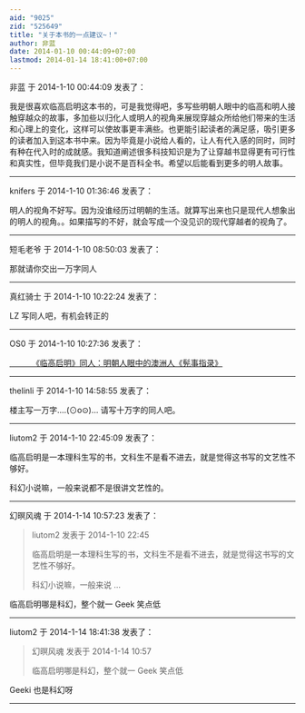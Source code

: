 ```yaml
---
aid: "9025"
zid: "525649"
title: "关于本书的一点建议~！"
author: 非蓝
date: 2014-01-10 00:44:09+07:00
lastmod: 2014-01-14 18:41:00+07:00
---
```


非蓝 于 2014-1-10 00:44:09 发表了：

我是很喜欢临高启明这本书的，可是我觉得吧，多写些明朝人眼中的临高和明人接触穿越众的故事，多加些以归化人或明人的视角来展现穿越众所给他们带来的生活和心理上的变化，这样可以使故事更丰满些。也更能引起读者的满足感，吸引更多的读者加入到这本书中来。因为毕竟是小说给人看的，让人有代入感的同时，同时有种在代入时的成就感。我知道阐述很多科技知识是为了让穿越书显得更有可行性和真实性，但毕竟我们是小说不是百科全书。希望以后能看到更多的明人故事。

---

knifers 于 2014-1-10 01:36:46 发表了：

明人的视角不好写。因为没谁经历过明朝的生活。就算写出来也只是现代人想象出的明人的视角。。如果描写的不好，就会写成一个没见识的现代穿越者的视角了。

---

短毛老爷 于 2014-1-10 08:50:03 发表了：

那就请你交出一万字同人

---

真红骑士 于 2014-1-10 10:22:24 发表了：

LZ 写同人吧，有机会转正的

---

OS0 于 2014-1-10 10:27:36 发表了：

[           《临高启明》同人：明朝人眼中的澳洲人《髡事指录》](http://bbs.cctvdream.com.cn/forum.php?mod=viewthread&tid=5448&extra=page%3D1%26filter%3Ddigest%26digest%3D1)

---

thelinli 于 2014-1-10 14:58:55 发表了：

楼主写一万字....(⊙o⊙)… 请写十万字的同人吧。

---

liutom2 于 2014-1-10 22:45:09 发表了：

临高启明是一本理科生写的书，文科生不是看不进去，就是觉得这书写的文艺性不够好。

科幻小说嘛，一般来说都不是很讲文艺性的。

---

幻暝风魂 于 2014-1-14 10:57:23 发表了：

> liutom2 发表于 2014-1-10 22:45
>
> 临高启明是一本理科生写的书，文科生不是看不进去，就是觉得这书写的文艺性不够好。
>
> 科幻小说嘛，一般来说 ...

临高启明哪是科幻，整个就一 Geek 笑点低

---

liutom2 于 2014-1-14 18:41:38 发表了：

> 幻暝风魂 发表于 2014-1-14 10:57
>
> 临高启明哪是科幻，整个就一 Geek 笑点低

Geeki 也是科幻呀

---
